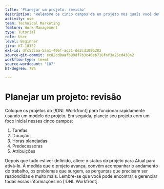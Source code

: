 ```yaml
---
title: 'Planejar um projeto: revisão'
description: 'Relembre os cinco campos de um projeto nos quais você deve se concentrar ao planejar um projeto: tarefas, duração, horas planejadas, predecessores e atribuições.'
activity: use
team: Technical Marketing
feature: Work Management
type: Tutorial
role: User
level: Beginner
jira: KT-10152
exl-id: dfc53caa-5aa1-406f-ac31-de2cd1096202
source-git-commit: ec82cd0aafb89df7b3c46eb716faf3a25cd438a2
workflow-type: tm+mt
source-wordcount: '107'
ht-degree: 78%

---
```


# Planejar um projeto: revisão

Coloque os projetos do [!DNL  Workfront] para funcionar rapidamente usando um modelo de projeto. Em seguida, planeje seu projeto com um foco inicial nesses cinco campos:

1. Tarefas
1. Duração
1. Horas planejadas
1. Predecessoras
1. Atribuições

Depois que tudo estiver definido, altere o status do projeto para Atual para ativá-lo. À medida que o projeto avança, convém acompanhar o andamento do trabalho, os problemas que surgem, as perguntas que precisam ser respondidas e muito mais. Lembre-se que você pode encontrar e gerenciar todas essas informações no [!DNL Workfront].

<!---
footer urls for the LP
Plan a project 
Edit projects
Overview of the project planned start date
Overview of the project planned completion date
Tasks overview
Task duration and duration types 
Use task predecessors 
Modify multiple user assignments in a task list
Notifications: Information about work assigned to me 
--->
